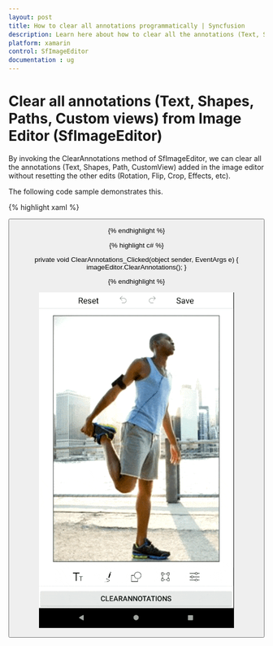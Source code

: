 ```yaml
---
layout: post
title: How to clear all annotations programmatically | Syncfusion
description: Learn here about how to clear all the annotations (Text, Shapes, Paths, Custom views) alone added in the image editor.
platform: xamarin
control: SfImageEditor
documentation : ug
---
```


# Clear all annotations (Text, Shapes, Paths, Custom views) from Image Editor (SfImageEditor)

By invoking the ClearAnnotations method of SfImageEditor, we can clear all the annotations (Text, Shapes, Path, CustomView) added in the image editor without resetting the other edits (Rotation, Flip, Crop, Effects, etc).

The following code sample demonstrates this.

{% highlight xaml %}

<Grid>
    <Grid.RowDefinitions>
        <RowDefinition Height="*" />
        <RowDefinition Height="Auto" />
    </Grid.RowDefinitions>
    <imageEditor:SfImageEditor x:Name="imageEditor"
                               Source="{Binding Image}"/>
    <StackLayout Grid.Row="1"
                 Orientation="Horizontal">
        <Button x:Name="ClearAnnotations"
                Text="ClearAnnotations"
                Clicked="ClearAnnotations_Clicked"/>
    </StackLayout>
</Grid>

{% endhighlight %}

{% highlight c# %}

private void ClearAnnotations_Clicked(object sender, EventArgs e)
{
    imageEditor.ClearAnnotations();
}

{% endhighlight %}

![ClearAnnotations support in Xamarin.Forms ImageEditor](images/ClearAnnotations.gif)